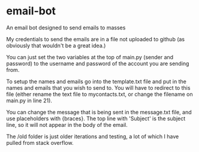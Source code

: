 # email-bot
An email bot designed to send emails to masses

My credentials to send the emails are in a file not uploaded to github (as obviously that wouldn't be a great idea.)

You can just set the two variables at the top of main.py (sender and password) to the username and password of the account you are sending from.

To setup the names and emails go into the template.txt file and put in the names and emails that you wish to send to. You will have to redirect to this file (either rename the text file to mycontacts.txt, or change the filename on main.py in line 21).

You can change the message that is being sent in the message.txt file, and use placeholders with {braces}. The top line with 'Subject' is the subject line, so it will not appear in the body of the email.

The /old folder is just older iterations and testing, a lot of which I have pulled from stack overflow.
